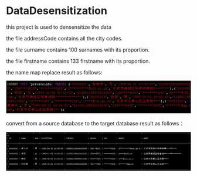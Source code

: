 # DataDesensitization
this project is used to densensitize the data

the file addressCode contains all the city codes.

the file surname contains 100 surnames with its proportion.

the file firstname contains 133 firstname with its proportion.

the name map replace result as follows:

![Image text](https://github.com/pisceslj/DataDesensitization/blob/master/nameMapReplace.jpg)

convert from a source database to the target database result as follows：

![Image text](https://github.com/pisceslj/DataDesensitization/blob/master/convert.jpg)
